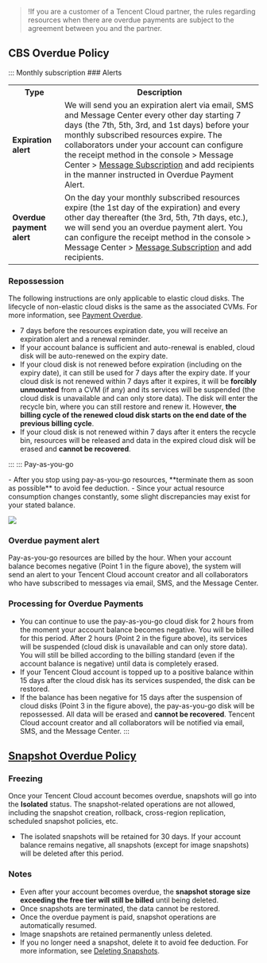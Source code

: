 >!If you are a customer of a Tencent Cloud partner, the rules regarding resources when there are overdue payments are subject to the agreement between you and the partner.

## CBS Overdue Policy
<dx-tabs>
::: Monthly subscription
### Alerts
<table>
<tr>
<th>Type</th><th>Description</th>
</tr>
<tr>
<td><b>Expiration alert</b></td>
<td>We will send you an expiration alert via email, SMS and Message Center every other day starting 7 days (the 7th, 5th, 3rd, and 1st days) before your monthly subscribed resources expire. The collaborators under your account can configure the receipt method in the console > Message Center > <a href="https://console.cloud.tencent.com/message/subscription">Message Subscription</a> and add recipients in the manner instructed in Overdue Payment Alert.
</td>
</tr>
<tr>
<td><b>Overdue payment alert</b></td>
<td>On the day your monthly subscribed resources expire (the 1st day of the expiration) and every other day thereafter (the 3rd, 5th, 7th days, etc.), we will send you an overdue payment alert. You can configure the receipt method in the console > Message Center > <a href="https://console.cloud.tencent.com/message/subscription">Message Subscription</a> and add recipients.</td>
</tr>
</table>

### Repossession

The following instructions are only applicable to elastic cloud disks. The lifecycle of non-elastic cloud disks is the same as the associated CVMs. For more information, see [Payment Overdue](https://intl.cloud.tencent.com/document/product/213/2181).
- 7 days before the resources expiration date, you will receive an expiration alert and a renewal reminder.
- If your account balance is sufficient and auto-renewal is enabled, cloud disk will be auto-renewed on the expiry date.
- If your cloud disk is not renewed before expiration (including on the expiry date), it can still be used for 7 days after the expiry date. If your cloud disk is not renewed within 7 days after it expires, it will be **forcibly unmounted** from a CVM (if any) and its services will be suspended (the cloud disk is unavailable and can only store data). The disk will enter the recycle bin, where you can still restore and renew it. However, **the billing cycle of the renewed cloud disk starts on the end date of the previous billing cycle**.
- If your cloud disk is not renewed within 7 days after it enters the recycle bin, resources will be released and data in the expired cloud disk will be erased and **cannot be recovered**.

:::
::: Pay-as-you-go



<dx-alert infotype="notice" title="">
- After you stop using pay-as-you-go resources, **terminate them as soon as possible** to avoid fee deduction.
- Since your actual resource consumption changes constantly, some slight discrepancies may exist for your stated balance.
</dx-alert>




![](https://main.qcloudimg.com/raw/becc841c9f150f7ad781da71278fbed3.png)


### Overdue payment alert

Pay-as-you-go resources are billed by the hour. When your account balance becomes negative (Point 1 in the figure above), the system will send an alert to your Tencent Cloud account creator and all collaborators who have subscribed to messages via email, SMS, and the Message Center.




### Processing for Overdue Payments


- You can continue to use the pay-as-you-go cloud disk for 2 hours from the moment your account balance becomes negative. You will be billed for this period. After 2 hours (Point 2 in the figure above), its services will be suspended (cloud disk is unavailable and can only store data). You will still be billed according to the billing standard (even if the account balance is negative) until data is completely erased.
- If your Tencent Cloud account is topped up to a positive balance within 15 days after the cloud disk has its services suspended, the disk can be restored.
- If the balance has been negative for 15 days after the suspension of cloud disks (Point 3 in the figure above), the pay-as-you-go disk will be repossessed. All data will be erased and **cannot be recovered**. Tencent Cloud account creator and all collaborators will be notified via email, SMS, and the Message Center.
:::
</dx-tabs>


## [Snapshot Overdue Policy](id:SnapshotArrears)

### Freezing
Once your Tencent Cloud account becomes overdue, snapshots will go into the **Isolated** status. The snapshot-related operations are not allowed, including the snapshot creation, rollback, cross-region replication, scheduled snapshot policies, etc.
- The isolated snapshots will be retained for 30 days. If your account balance remains negative, all snapshots (except for image snapshots) will be deleted after this period.


### Notes
- Even after your account becomes overdue, the **snapshot storage size exceeding the free tier will still be billed** until being deleted.
- Once snapshots are terminated, the data cannot be restored.
- Once the overdue payment is paid, snapshot operations are automatically resumed.
- Image snapshots are retained permanently unless deleted.
- If you no longer need a snapshot, delete it to avoid fee deduction. For more information, see [Deleting Snapshots](https://intl.cloud.tencent.com/document/product/362/5758).


